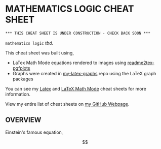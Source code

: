 # MATHEMATICS LOGIC CHEAT SHEET

```txt
*** THIS CHEAT SHEET IS UNDER CONSTRUCTION - CHECK BACK SOON ***
```

`mathematics logic` _tbd._

This cheat sheet was built using,

* LaTex Math Mode equations rendered to images using
  [readme2tex-pgfplots](https://github.com/JeffDeCola/readme2tex-pgfplots)
* Graphs were created in
  [my-latex-graphs](https://github.com/JeffDeCola/my-latex-graphs)
  repo using the LaTeX graph packages

You can see my
[Latex](https://github.com/JeffDeCola/my-cheat-sheets/tree/master/software/development/languages/latex-cheat-sheet)
and
[LaTeX Math Mode](https://github.com/JeffDeCola/my-cheat-sheets/blob/master/software/development/languages/latex-cheat-sheet/latex-math-mode.md)
cheat sheets for more information.

View my entire list of cheat sheets on
[my GitHub Webpage](https://jeffdecola.github.io/my-cheat-sheets/).

## OVERVIEW

Einstein's famous equation,

<p align="center"><img alt="$$&#10;E=mc^2&#10;$$" src="svgs/3abb8c75967ebfdd6439c56912f3d75a.svg" align="middle" width="62.901135pt" height="14.175084pt"/></p>
